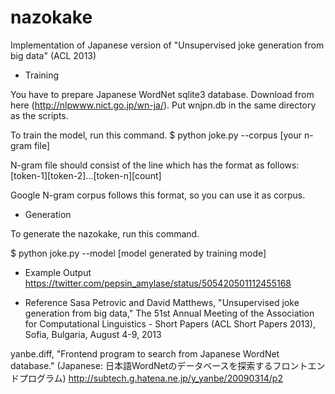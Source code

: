 nazokake
========

Implementation of Japanese version of "Unsupervised joke generation from big data" (ACL 2013)

 * Training

You have to prepare Japanese WordNet sqlite3 database.
Download from here (http://nlpwww.nict.go.jp/wn-ja/).
Put wnjpn.db in the same directory as the scripts.

To train the model, run this command.
$ python joke.py --corpus [your n-gram file]

N-gram file should consist of the line which has the format as follows:
[token-1]<SPACE>[token-2]...[token-n]<TAB>[count]

Google N-gram corpus follows this format, so you can use it as corpus.

 * Generation

To generate the nazokake, run this command.

$ python joke.py --model [model generated by training mode]

 * Example Output
https://twitter.com/pepsin_amylase/status/505420501112455168

 * Reference
Sasa Petrovic and David Matthews, "Unsupervised joke generation from big data," The 51st Annual Meeting of the Association for Computational Linguistics - Short Papers (ACL Short Papers 2013), Sofia, Bulgaria, August 4-9, 2013

yanbe.diff, "Frontend program to search from Japanese WordNet database." (Japanese: 日本語WordNetのデータベースを探索するフロントエンドプログラム)
http://subtech.g.hatena.ne.jp/y_yanbe/20090314/p2
